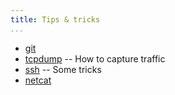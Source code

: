 ```yaml
---
title: Tips & tricks
...
```


- [git](git)
- [tcpdump](tcpdump) -- How to capture traffic
- [ssh](ssh_tricks) -- Some tricks
- [netcat](netcat) 
